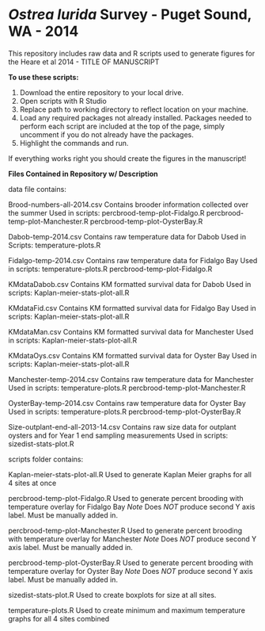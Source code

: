 _Ostrea lurida_ Survey - Puget Sound, WA - 2014
=====================

This repository includes raw data and R scripts used to generate figures for the Heare et al 2014 - TITLE OF MANUSCRIPT


**To use these scripts:**

1. Download the entire repository to your local drive. 
2. Open scripts with R Studio
3. Replace path to working directory to reflect location on your machine.
4. Load any required packages not already installed. Packages needed to perform each script are included at the top of the page, simply uncomment if you do not already have the packages.
6. Highlight the commands and run. 

If everything works right you should create the figures in the manuscript!

**Files Contained in Repository w/ Description**

data file contains:

Brood-numbers-all-2014.csv
    Contains brooder information collected over the summer
    Used in scripts:
          percbrood-temp-plot-Fidalgo.R
          percbrood-temp-plot-Manchester.R
          percbrood-temp-plot-OysterBay.R

Dabob-temp-2014.csv
    Contains raw temperature data for Dabob
    Used in Scripts:
          temperature-plots.R

Fidalgo-temp-2014.csv
    Contains raw temperature data for Fidalgo Bay
    Used in scripts:
          temperature-plots.R
          percbrood-temp-plot-Fidalgo.R

KMdataDabob.csv
    Contains KM formatted survival data for Dabob
    Used in scripts:
          Kaplan-meier-stats-plot-all.R

KMdataFid.csv
    Contains KM formatted survival data for Fidalgo Bay
    Used in scripts:
          Kaplan-meier-stats-plot-all.R

KMdataMan.csv
    Contains KM formatted survival data for Manchester
    Used in scripts:
          Kaplan-meier-stats-plot-all.R

KMdataOys.csv
    Contains KM formatted survival data for Oyster Bay
    Used in scripts:
          Kaplan-meier-stats-plot-all.R

Manchester-temp-2014.csv
    Contains raw temperature data for Manchester
    Used in scripts:
          temperature-plots.R
          percbrood-temp-plot-Manchester.R

OysterBay-temp-2014.csv
    Contains raw temperature data for Oyster Bay
    Used in scripts:
          temperature-plots.R
          percbrood-temp-plot-OysterBay.R
          
Size-outplant-end-all-2013-14.csv
    Contains raw size data for outplant oysters and for Year 1 end sampling measurements
    Used in scripts:
          sizedist-stats-plot.R
          
scripts folder contains:

Kaplan-meier-stats-plot-all.R
    Used to generate Kaplan Meier graphs for all 4 sites at once
    
percbrood-temp-plot-Fidalgo.R
    Used to generate percent brooding with temperature overlay for Fidalgo Bay
    *Note* Does *NOT* produce second Y axis label. Must be manually added in. 
    
percbrood-temp-plot-Manchester.R
    Used to generate percent brooding with temperature overlay for Manchester
    *Note* Does *NOT* produce second Y axis label. Must be manually added in. 
    
percbrood-temp-plot-OysterBay.R
    Used to generate percent brooding with temperature overlay for Oyster Bay
    *Note* Does *NOT* produce second Y axis label. Must be manually added in. 
    
sizedist-stats-plot.R
    Used to create boxplots for size at all sites.
    
temperature-plots.R
    Used to create minimum and maximum temperature graphs for all 4 sites combined
